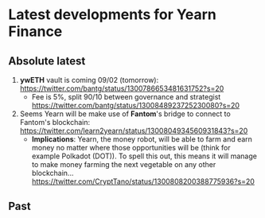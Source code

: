 # Latest developments for Yearn Finance

## Absolute latest

1. **ywETH** vault is coming 09/02 (tomorrow): https://twitter.com/bantg/status/1300786653481631752?s=20
    * Fee is 5%, split 90/10 between governance and strategist https://twitter.com/bantg/status/1300848923725230080?s=20
2. Seems Yearn will be make use of **Fantom**'s bridge to connect to Fantom's blockchain: https://twitter.com/learn2yearn/status/1300804934560931843?s=20
    * **Implications**: Yearn, the money robot, will be able to farm and earn money no matter where those opportunities will be (think for example Polkadot (DOT)). To spell this out, this means it will manage to make money farming the next vegetable on any other blockchain... https://twitter.com/CryptTano/status/1300808200388775936?s=20 

## Past
